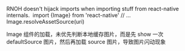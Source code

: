 RNOH doesn't hijack imports when importing stuff from react-native internals.
﻿
import {Image} from 'react-native'
// ...
Image.resolveAssetSource(uri)


Image 组件的加载，未优先判断本地缓存图片，而是先 show 一次 defaultSource 图片，然后再加载 source 图片，导致图片闪动现象
